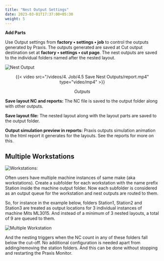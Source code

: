 ```yaml
---
title: "Nest Output Settings"
date: 2023-03-01T17:37:00+05:30
weight: 5
---
```




**Add Parts**

Use Output settings from **factory • settings • job** to control the outputs generated by Praxis. The outputs generated are saved at Cut output destination set at **factory • settings • cut page**. The nest outputs are saved to the individual folders named after the nested layout.

![Nest Output](/images/NestOutput.png)

<div style="text-align: center">{{< video src="/videos/4. Job/4.5 Save Nest Outputs/report.mp4" type="video/mp4" >}}</div>

*<div style="text-align: center">Outputs</div>*

**Save layout NC and reports:** The NC file is saved to the output folder along with other outputs. 

**Save layout file:** The nested layout along with the layout parts are saved to the output folder. 

**Output simulation preview in reports:** Praxis outputs simulation animation to the html report it generates for the layouts. See the reports for more on this.

Multiple Workstations 
---------------------

![Workstations:](/images/Workstations.png)

Often users have multiple machine instances of same make (aka workstations). Create a subfolder for each workstation with the name prefix Station inside the machine output folder. Now each subfolder is considered as an output queue for the workstation and nest outputs are routed to them. 

So, for instance in the example below, folders Station1, Station2 and Station3 are treated as output locations for 3 individual instances of machine Mits ML3015. And instead of a minimum of 3 nested layouts, a total of 9 are queued to them. 

![Multiple Workstation](/images/MultipleWorkstations.png)

And the nesting triggers when the NC count in any of these folders fall below the cut-off. No additional configuration is needed apart from adding/removing the station folders. And this can be done without stopping and restarting the Praxis Monitor.